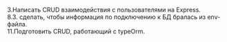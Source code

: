 3.Написать CRUD взаимодействия с пользователями на Express.  
8.3. сделать, чтобы информация по подключению к БД бралась из env-файла.  
11.Подготовить CRUD, работающий с typeOrm.